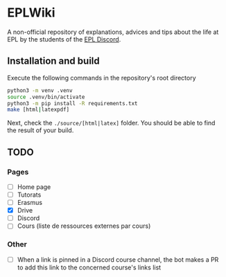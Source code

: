 # EPLWiki
A non-official repository of explanations, advices and tips about the life at EPL by the students of the [EPL Discord](https://discord.gg/3ZH2YWhsCa).

## Installation and build

Execute the following commands in the repository's root directory

```sh
python3 -m venv .venv
source .venv/bin/activate
python3 -m pip install -R requirements.txt
make [html|latexpdf]
``` 
Next, check the `./source/[html|latex]` folder. You should be able to find the result of your build. 

## TODO
### Pages
 - [ ] Home page
 - [ ] Tutorats
 - [ ] Erasmus
 - [x] Drive
 - [ ] Discord
 - [ ] Cours (liste de ressources externes par cours)

### Other
 - [ ] When a link is pinned in a Discord course channel, the bot makes a PR to add this link to the concerned course's links list

